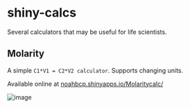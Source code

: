 # shiny-calcs
Several calculators that may be useful for life scientists.

## Molarity
A simple `C1*V1 = C2*V2 calculator`. Supports changing units.

Available online at [noahbcp.shinyapps.io/Molaritycalc/](https://noahbcp.shinyapps.io/Molaritycalc/)

![image](https://user-images.githubusercontent.com/98575657/157809227-d5aa3deb-9371-4e79-970e-7018181542b3.png)
